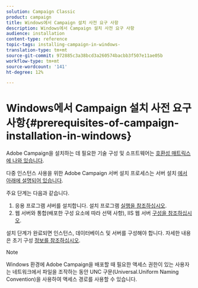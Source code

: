 ```yaml
---
solution: Campaign Classic
product: campaign
title: Windows에서 Campaign 설치 사전 요구 사항
description: Windows에서 Campaign 설치 사전 요구 사항
audience: installation
content-type: reference
topic-tags: installing-campaign-in-windows-
translation-type: tm+mt
source-git-commit: 972885c3a38bcd3a260574bacbb3f507e11ae05b
workflow-type: tm+mt
source-wordcount: '141'
ht-degree: 12%

---
```



# Windows에서 Campaign 설치 사전 요구 사항{#prerequisites-of-campaign-installation-in-windows}

Adobe Campaign을 설치하는 데 필요한 기술 구성 및 소프트웨어는 [호환성 매트릭스에 나와 있습니다](../../rn/using/compatibility-matrix.md).

다중 인스턴스 사용을 위한 Adobe Campaign 서버 설치 프로세스는 서버 설치 [에서 아래에 설명되어 있습니다](../../installation/using/installing-the-server.md).

주요 단계는 다음과 같습니다.

1. 응용 프로그램 서버를 설치합니다. 설치 프로그램 [실행을 참조하십시오](../../installation/using/installing-the-server.md#executing-the-installation-program).
1. 웹 서버와 통합(배포한 구성 요소에 따라 선택 사항), IIS 웹 서버 [구성을 참조하십시오](../../installation/using/integration-into-a-web-server-for-windows.md#configuring-the-iis-web-server).

설치 단계가 완료되면 인스턴스, 데이터베이스 및 서버를 구성해야 합니다. 자세한 내용은 초기 구성 [정보를 참조하십시오](../../installation/using/about-initial-configuration.md).

>[!NOTE]
>
>Windows 환경에 Adobe Campaign을 배포할 때 필요한 액세스 권한이 있는 사용자는 네트워크에서 파일을 조작하는 동안 UNC 구문(Universal.Uniform Naming Convention)을 사용하여 액세스 경로를 사용할 수 있습니다.

